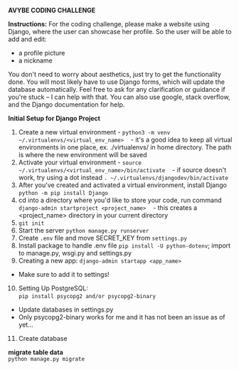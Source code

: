 **AVYBE CODING CHALLENGE**

__Instructions:__
For the coding challenge, please make a website using Django, where the user can showcase her profile. So the user will be able to add and edit:
- a profile picture
- a nickname

You don't need to worry about aesthetics, just try to get the functionality done. You will most likely have to use Django forms, which will update the database automatically. Feel free to ask for any clarification or guidance if you're stuck – I can help with that. You can also use google, stack overflow, and the Django documentation for help.


**Initial Setup for Django Project**
1. Create a new virtual environment - `python3 -m venv ~/.virtualenvs/<virtual_env_name>`
   - it's a good idea to keep all virtual environments in one place, ex. ./virtualenvs/ in home directory. The path is where the new environment will be saved
2. Activate your virtual environment - `source ~/.virtualenvs/<virtual_env_name>/bin/activate`
   - if source doesn't work, try using a dot instead `. ~/.virtualenvs/djangodev/bin/activate`
3. After you've created and activated a virtual environment, install Django `python -m pip install Django`
4. cd into a directory where you'd like to store your code, run command `django-admin startproject <project_name>`
   - this creates a <project_name> directory in your current directory
5. `git init`
6. Start the server `python manage.py runserver`
7. Create `.env` file and move SECRET_KEY from `settings.py`
8. Install package to handle .env file `pip install -U python-dotenv`; import to manage.py, wsgi.py and settings.py
9. Creating a new app: 
  `django-admin startapp <app_name>`
  - Make sure to add it to settings!

10. Setting Up PostgreSQL:  
  `pip install psycopg2 and/or psycopg2-binary`
  - Update databases in settings.py
  - Only psycopg2-binary works for me and it has not been an issue as of yet...

11. Create database

__migrate table data__  
`python manage.py migrate`